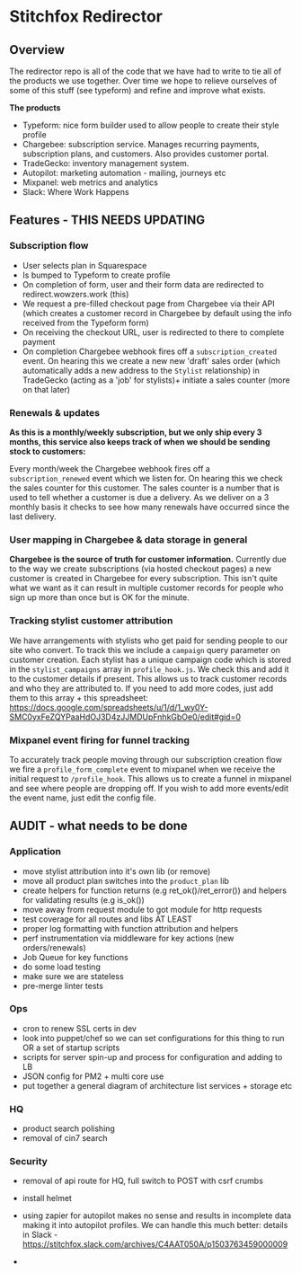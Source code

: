 # Stitchfox Redirector

## Overview

The redirector repo is all of the code that we have had to write to tie all of the products we use together. Over time we hope to relieve ourselves of some of this stuff (see typeform) and refine and improve what exists.

**The products**

- Typeform: nice form builder used to allow people to create their style profile
- Chargebee: subscription service. Manages recurring payments, subscription plans, and customers. Also provides customer portal.
- TradeGecko: inventory management system.
- Autopilot: marketing automation - mailing, journeys etc
- Mixpanel: web metrics and analytics
- Slack: Where Work Happens

## Features - THIS NEEDS UPDATING

### Subscription flow

- User selects plan in Squarespace
- Is bumped to Typeform to create profile
- On completion of form, user and their form data are redirected to redirect.wowzers.work (this)
- We request a pre-filled checkout page from Chargebee via their API (which creates a customer record in Chargebee by default using the info received from the Typeform form)
- On receiving the checkout URL, user is redirected to there to complete payment
- On completion Chargebee webhook fires off a `subscription_created` event. On hearing this we create a new new 'draft' sales order (which automatically adds a new address to the `Stylist` relationship) in TradeGecko (acting as a 'job' for stylists)+ initiate a sales counter (more on that later)

### Renewals & updates

**As this is a monthly/weekly subscription, but we only ship every 3 months, this service also keeps track of when we should be sending stock to customers:**

Every month/week the Chargebee webhook fires off a `subscription_renewed` event which we listen for. On hearing this we check the sales counter for this customer. The sales counter is a number that is used to tell whether a customer is due a delivery. As we deliver on a 3 monthly basis it checks to see how many renewals have occurred since the last delivery.

### User mapping in Chargebee & data storage in general

**Chargebee is the source of truth for customer information.** Currently due to the way we create subscriptions (via hosted checkout pages) a new customer is created in Chargebee for every subscription. This isn't quite what we want as it can result in multiple customer records for people who sign up more than once but is OK for the minute.

### Tracking stylist customer attribution

We have arrangements with stylists who get paid for sending people to our site who convert. To track this we include a `campaign` query parameter on customer creation. Each stylist has a unique campaign code which is stored in the `stylist_campaigns` array in `profile_hook.js`. We check this and add it to the customer details if present. This allows us to track customer records and who they are attributed to. If you need to add more codes, just add them to this array + this spreadsheet: https://docs.google.com/spreadsheets/u/1/d/1_wy0Y-SMC0yxFeZQYPaaHdOJ3D4zJJMDUpFnhkGbOe0/edit#gid=0

### Mixpanel event firing for funnel tracking

To accurately track people moving through our subscription creation flow we fire a `profile_form_complete` event to mixpanel when we receive the initial request to `/profile_hook`. This allows us to create a funnel in mixpanel and see where people are dropping off. If you wish to add more events/edit the event name, just edit the config file.

## AUDIT - what needs to be done

### Application
- move stylist attribution into it's own lib (or remove)
- move all product plan switches into the `product_plan` lib
- create helpers for function returns (e.g ret_ok()/ret_error()) and helpers for validating results (e.g is_ok())
- move away from request module to got module for http requests
- test coverage for all routes and libs AT LEAST
- proper log formatting with function attribution and helpers
- perf instrumentation via middleware for key actions (new orders/renewals)
- Job Queue for key functions
- do some load testing
- make sure we are stateless
- pre-merge linter tests

### Ops
- cron to renew SSL certs in dev
- look into puppet/chef so we can set configurations for this thing to run OR a set of startup scripts
- scripts for server spin-up and process for configuration and adding to LB
- JSON config for PM2 + multi core use
- put together a general diagram of architecture list services + storage etc

### HQ
- product search polishing 
- removal of cin7 search

### Security
- removal of api route for HQ, full switch to POST with csrf crumbs
- install helmet




- using zapier for autopilot makes no sense and results in incomplete data making it into autopilot profiles. We can handle this much better: details in Slack - https://stitchfox.slack.com/archives/C4AAT050A/p1503763459000009
- 

